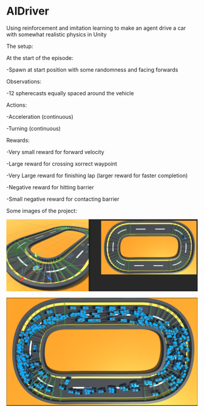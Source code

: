 # AIDriver
Using reinforcement and imitation learning to make an agent drive a car with somewhat realistic physics in Unity

The setup:

At the start of the episode:

-Spawn at start position with some randomness and facing forwards


Observations:

-12 spherecasts equally spaced around the vehicle


Actions:

-Acceleration (continuous)

-Turning (continuous)


Rewards:

-Very small reward for forward velocity

-Large reward for crossing xorrect waypoint

-Very Large reward for finishing lap (larger reward for faster completion)

-Negative reward for hitting barrier

-Small negative reward for contacting barrier


Some images of the project:

![alt text](https://github.com/Jonathon-A/AIDriver/blob/main/Images/CarRays.png)

![alt text](https://github.com/Jonathon-A/AIDriver/blob/main/Images/CarTraining.png)
